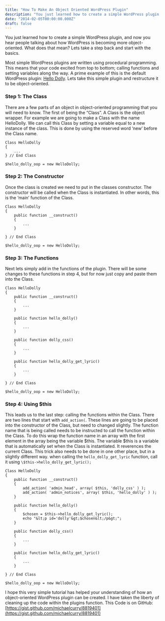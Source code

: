 ```yaml
---
title: "How To Make An Object Oriented WordPress Plugin"
description: "You just learned how to create a simple WordPress plugin, and now you hear people talking about how WordPress is becoming more object-oriented. What does that mean? Lets take a step back and start with the basics."
date: "2014-02-05T00:00:00.000Z"
draft: false
---
```


You just learned how to create a simple WordPress plugin, and now you hear people talking about how WordPress is becoming more object-oriented. What does that mean? Lets take a step back and start with the basics.

Most simple WordPress plugins are written using procedural programming. This means that your code excited from top to bottom; calling functions and setting variables along the way. A prime example of this is the default WordPress plugin: [Hello Dolly](https://github.com/WordPress/WordPress/blob/7ee6ad566d5b28bcbb105432f1dbf06751c1aeda/wp-content/plugins/hello.php). Lets take this simple plugin and restructure it to be object-oriented.

### Step 1: The Class

There are a few parts of an object in object-oriented programming that you will need to know. The first of being the “Class”. A Class is the object wrapper. For example we are going to make a Class with the name HelloDolly. We can call this Class by setting a variable equal to a new instance of the class. This is done by using the reserved word ‘new’ before the Class name.

```php{numberLines: false}
Class HelloDolly
{
	...
} // End Class

$hello_dolly_oop = new HelloDolly;
```

### Step 2: The Constructor

Once the class is created we need to put in the classes constructor. The constructor will be called when the Class is instantiated. In other words, this is the ‘main’ function of the Class.

```php{numberLines: false}
Class HelloDolly
{
	public function __construct()
	{
		...
	}

} // End Class

$hello_dolly_oop = new HelloDolly;
```

### Step 3: The Functions

Next lets simply add in the functions of the plugin. There will be some changes to these functions in step 4, but for now just copy and paste them into the Class.

```php{numberLines: false}
Class HelloDolly
{
	public function __construct()
	{
		...
	}

	public function hello_dolly()
	{
		...
	}

	public function dolly_css()
	{
		...
	}

	public function hello_dolly_get_lyric()
	{
		...
	}

} // End Class

$hello_dolly_oop = new HelloDolly;
```

### Step 4: Using \$this

This leads us to the last step: calling the functions within the Class. There are two lines that start with `add_action(`. These lines are going to be placed into the constructor of the Class, but need to changed slightly. The function name that is being called needs to be instructed to call the function within the Class. To do this wrap the function name in an array with the first element in the array being the variable $this. The variable $this is a variable that is automatically set when the Class is instantiated. It reverences the current Class. This trick also needs to be done in one other place, but in a slightly different way. when calling the `hello_dolly_get_lyric` function, call it using `\$this->hello_dolly_get_lyric();`

```php{numberLines: false}
Class HelloDolly
{
	public function __construct()
	{
		add_action( 'admin_head', array( $this, 'dolly_css' ) );
		add_action( 'admin_notices', array( $this, 'hello_dolly' ) );
	}

	public function hello_dolly()
	{
		$chosen = $this->hello_dolly_get_lyric();
		echo "&lt;p id='dolly'&gt;$chosen&lt;/p&gt;";
	}

	public function dolly_css()
	{
		...
	}

	public function hello_dolly_get_lyric()
	{
		...
	}

} // End Class

$hello_dolly_oop = new HelloDolly;
```

I hope this very simple tutorial has helped your understanding of how an object-oriented WordPress plugin can be created. I have taken the liberty of cleaning up the code within the plugins function. This Code is on GitHub: [https://gist.github.com/michaelcurry/8819401](https://gist.github.com/michaelcurry/8819401)

